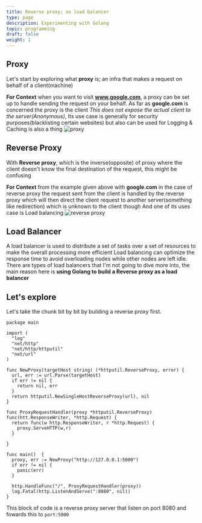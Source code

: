 ```yaml
---
title: Reverse proxy; as load balancer
type: page
description: Experimenting with Golang
topic: programming
draft: false
weight: 1
---
```


## Proxy

Let's start by exploring what **proxy** is; an infra that makes a request on behalf of a client(machine)

**For Context**
when you want to visit **www.google.com**, a proxy can be set up to handle
sending the request on your behalf. As far as **google.com** is concerned the
proxy is the client
_This does not expose the actual client to the server(Anonymous)_,
Its use case is generally for security purposes(blacklisting certain websites)
but also can be used for Logging & Caching is also a thing
![proxy](../dev/proxy.png)

## Reverse Proxy

With **Reverse proxy**, which is the inverse(opposite) of proxy
where the client doesn't know the final destination of the request, this might
be confusing

**For Context**
from the example given above with **google.com** in the case of
reverse proxy the request sent from the client is handled by the reverse proxy
which will then direct the client request to another server(something like redirection)
which is unknown to the client though
And one of its uses case is Load balancing
![reverse proxy](../dev/reverse-proxy.jpg)

## Load Balancer

A load balancer is used to distribute a set of tasks over a set of resources
to make the overall processing more efficient
Load balancing can optimize the response time to avoid overloading nodes while
other nodes are left idle.
There are types of load balancers that I'm not going to dive more into,
the main reason here is **using Golang to build a Reverse proxy as a load balancer**

## Let's explore

Let's take the chunk bit by bit by building a reverse proxy first.

```
package main

import (
  "log"
  "net/http"
  "net/http/httputil"
  "net/url"
)

func NewProxy(targetHost string) (*httputil.ReverseProxy, error) {
  url, err := url.Parse(targetHost)
  if err != nil {
    return nil, err
  }
  return httputil.NewSingleHostReverseProxy(url), nil
}

func ProxyRequestHandler(proxy *httputil.ReverseProxy) func(htt.ResponseWriter, *http.Request) {
  return func(w http.ResponseWriter, r *http.Request) {
    proxy.ServeHTTP(w,r)
  }

}

func main()  {
  proxy, err := NewProxy("http://127.0.0.1:5000")
  if err != nil {
    panic(err)
  }

  http.HandleFunc("/", ProxyRequestHandler(proxy))
  log.Fatal(http.ListenAndServe(":8080", nil))
}
```

This block of code is a reverse proxy server that listen on port 8080
and fowards this to `port:5000`
